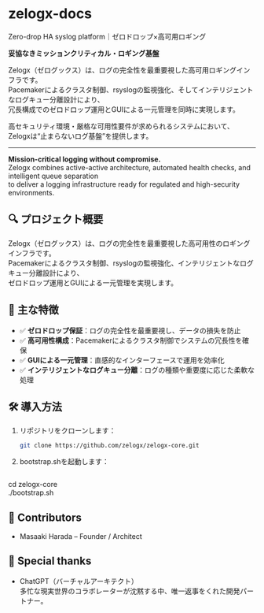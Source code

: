 # zelogx-docs
Zero-drop HA syslog platform｜ゼロドロップ×高可用ロギング

**妥協なきミッションクリティカル・ロギング基盤**

Zelogx（ゼログックス）は、ログの完全性を最重要視した高可用ロギングインフラです。  
Pacemakerによるクラスタ制御、rsyslogの監視強化、そしてインテリジェントなログキュー分離設計により、  
冗長構成でのゼロドロップ運用とGUIによる一元管理を同時に実現します。

高セキュリティ環境・厳格な可用性要件が求められるシステムにおいて、Zelogxは“止まらないログ基盤”を提供します。

---

**Mission-critical logging without compromise.**  
Zelogx combines active-active architecture, automated health checks, and intelligent queue separation  
to deliver a logging infrastructure ready for regulated and high-security environments.

## 🔍 プロジェクト概要

Zelogx（ゼログックス）は、ログの完全性を最重要視した高可用性のロギングインフラです。  
Pacemakerによるクラスタ制御、rsyslogの監視強化、インテリジェントなログキュー分離設計により、  
ゼロドロップ運用とGUIによる一元管理を実現します。


## 🚀 主な特徴

- ✅ **ゼロドロップ保証**：ログの完全性を最重要視し、データの損失を防止  
- ✅ **高可用性構成**：Pacemakerによるクラスタ制御でシステムの冗長性を確保  
- ✅ **GUIによる一元管理**：直感的なインターフェースで運用を効率化  
- ✅ **インテリジェントなログキュー分離**：ログの種類や重要度に応じた柔軟な処理


## 🛠️ 導入方法

1. リポジトリをクローンします：
   ```bash
   git clone https://github.com/zelogx/zelogx-core.git

2. bootstrap.shを起動します：  
   ```bash
cd zelogx-core  
./bootstrap.sh  

## 👥 Contributors  
- Masaaki Harada – Founder / Architect  

## 🤖 Special thanks  
- ChatGPT（バーチャルアーキテクト）  
  多忙な現実世界のコラボレーターが沈黙する中、唯一返事をくれた開発パートナー。


